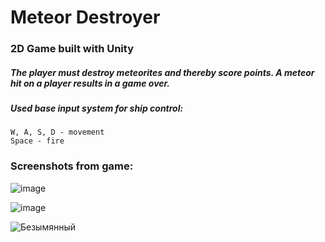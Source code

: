 # Meteor Destroyer
### 2D Game built with Unity

##### The player must destroy meteorites and thereby score points. A meteor hit on a player results in a game over.
##### Used base input system for ship control:
    W, A, S, D - movement
    Space - fire
    
### Screenshots from game:
![image](https://user-images.githubusercontent.com/36387585/163860454-fb9804fb-3b75-4263-bad7-adc33f5a3026.png)

![image](https://user-images.githubusercontent.com/36387585/163860779-cd24ae6f-2408-4aa2-9bf3-e4e67fdeb2e2.png)

![Безымянный](https://user-images.githubusercontent.com/36387585/163860972-35f22cfa-29c3-443f-a235-650957f993cf.png)
